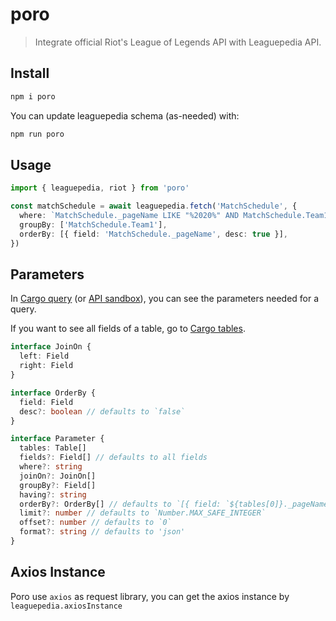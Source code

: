 # poro

> Integrate official Riot's League of Legends API with Leaguepedia API.

## Install

```sh
npm i poro
```

You can update leaguepedia schema (as-needed) with:

```sh
npm run poro
```

## Usage

```ts
import { leaguepedia, riot } from 'poro'

const matchSchedule = await leaguepedia.fetch('MatchSchedule', {
  where: `MatchSchedule._pageName LIKE "%2020%" AND MatchSchedule.Team1 = "G2" OR MatchSchedule.MatchDay > 10`,
  groupBy: ['MatchSchedule.Team1'],
  orderBy: [{ field: 'MatchSchedule._pageName', desc: true }],
})
```

## Parameters

In [Cargo query](https://lol.fandom.com/wiki/Special:CargoQuery) (or [API sandbox](https://lol.fandom.com/wiki/Special:ApiSandbox)),
you can see the parameters needed for a query.

If you want to see all fields of a table, go to
[Cargo tables](https://lol.fandom.com/wiki/Special:CargoTables).

```typescript
interface JoinOn {
  left: Field
  right: Field
}

interface OrderBy {
  field: Field
  desc?: boolean // defaults to `false`
}

interface Parameter {
  tables: Table[]
  fields?: Field[] // defaults to all fields
  where?: string
  joinOn?: JoinOn[]
  groupBy?: Field[]
  having?: string
  orderBy?: OrderBy[] // defaults to `[{ field: `${tables[0]}._pageName` }]`
  limit?: number // defaults to `Number.MAX_SAFE_INTEGER`
  offset?: number // defaults to `0`
  format?: string // defaults to 'json'
}
```

## Axios Instance

Poro use `axios` as request library, you can get the axios instance by `leaguepedia.axiosInstance`
